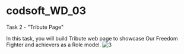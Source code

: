 # codsoft_WD_03
Task 2 - "Tribute Page"

In this task, you will build Tribute web page to showcase Our Freedom Fighter and achievers as a Role model.
![3](https://github.com/UmaGangoji30/codsoft_WD_03/assets/166044189/eeec33a0-a3dd-4bf6-9f7f-c06fc9c989e3)


